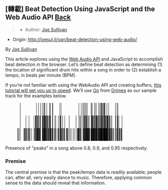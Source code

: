 ## [轉載] Beat Detection Using JavaScript and the Web Audio API [Back](./../post.md)

> - Author: [Joe Sullivan](https://twitter.com/itsjoesullivan)
- Origin: http://joesul.li/van/beat-detection-using-web-audio/

By [Joe Sullivan](https://twitter.com/itsjoesullivan)

This article explores using the [Web Audio API](https://developer.mozilla.org/en-US/docs/Web/API/Web_Audio_API) and JavaScript to accomplish beat detection in the browser. Let’s define beat detection as determining (1) the location of significant drum hits within a song in order to (2) establish a tempo, in beats per minute (BPM).

If you’re not familiar with using the WebAudio API and creating buffers, [this tutorial will get you up to speed](http://www.html5rocks.com/en/tutorials/webaudio/intro/). We’ll use [Go](http://www.beatport.com/release/go/1338457) from [Grimes](http://www.beatport.com/artist/grimes/173967) as our sample track for the examples below.

<svg width="90%" height="40">
<rect x="10.327715185612098%" y="0" width="1" height="100%"></rect>
<rect x="21.714948845035394%" y="0" width="1" height="100%"></rect>
<rect x="23.124814760853496%" y="0" width="1" height="100%"></rect>
<rect x="24.50925223330013%" y="0" width="1" height="100%"></rect>
<rect x="25.757129546899986%" y="0" width="1" height="100%"></rect>
<rect x="26.85243620027103%" y="0" width="1" height="100%"></rect>
<rect x="27.091651926802626%" y="0" width="1" height="100%"></rect>
<rect x="27.589861058043624%" y="0" width="1" height="100%"></rect>
<rect x="28.896129611977965%" y="0" width="1" height="100%"></rect>
<rect x="30.95677531926588%" y="0" width="1" height="100%"></rect>
<rect x="31.196932839996418%" y="0" width="1" height="100%"></rect>
<rect x="31.329725822047422%" y="0" width="1" height="100%"></rect>
<rect x="32.81493527378099%" y="0" width="1" height="100%"></rect>
<rect x="33.16810809838472%" y="0" width="1" height="100%"></rect>
<rect x="37.987269014377524%" y="0" width="1" height="100%"></rect>
<rect x="38.86407941359373%" y="0" width="1" height="100%"></rect>
<rect x="51.32966743080709%" y="0" width="1" height="100%"></rect>
<rect x="53.02395519470606%" y="0" width="1" height="100%"></rect>
<rect x="54.18518744200314%" y="0" width="1" height="100%"></rect>
<rect x="54.35471039781293%" y="0" width="1" height="100%"></rect>
<rect x="55.21362670724921%" y="0" width="1" height="100%"></rect>
<rect x="55.825792936562344%" y="0" width="1" height="100%"></rect>
<rect x="56.490699641016306%" y="0" width="1" height="100%"></rect>
<rect x="57.217764762600524%" y="0" width="1" height="100%"></rect>
<rect x="59.92542308456248%" y="0" width="1" height="100%"></rect>
<rect x="60.11378192435114%" y="0" width="1" height="100%"></rect>
<rect x="60.762678127423065%" y="0" width="1" height="100%"></rect>
<rect x="62.461674862316755%" y="0" width="1" height="100%"></rect>
<rect x="62.7432713278008%" y="0" width="1" height="100%"></rect>
<rect x="63.74063138448174%" y="0" width="1" height="100%"></rect>
<rect x="65.35204125887371%" y="0" width="1" height="100%"></rect>
<rect x="65.47824168153211%" y="0" width="1" height="100%"></rect>
<rect x="66.45864944263207%" y="0" width="1" height="100%"></rect>
<rect x="66.86267915397875%" y="0" width="1" height="100%"></rect>
<rect x="67.26388348272857%" y="0" width="1" height="100%"></rect>
<rect x="67.5407709772179%" y="0" width="1" height="100%"></rect>
<rect x="68.05969958083566%" y="0" width="1" height="100%"></rect>
<rect x="68.5936968916365%" y="0" width="1" height="100%"></rect>
<rect x="68.9807743074022%" y="0" width="1" height="100%"></rect>
<rect x="69.08437166928596%" y="0" width="1" height="100%"></rect>
<rect x="69.3292381610112%" y="0" width="1" height="100%"></rect>
<rect x="69.58163900632802%" y="0" width="1" height="100%"></rect>
<rect x="70.90956882683805%" y="0" width="1" height="100%"></rect>
<rect x="72.17063125922311%" y="0" width="1" height="100%"></rect>
<rect x="76.98319961582331%" y="0" width="1" height="100%"></rect>
<rect x="78.11711983135103%" y="0" width="1" height="100%"></rect>
<rect x="78.60214384380683%" y="0" width="1" height="100%"></rect>
</svg>

<svg width="90%" height="40">
<rect x="10.327715185612098%" y="0" width="1" height="100%"></rect>
<rect x="14.303970293550659%" y="0" width="1" height="100%"></rect>
<rect x="16.442784919350867%" y="0" width="1" height="100%"></rect>
<rect x="20.001825197157554%" y="0" width="1" height="100%"></rect>
<rect x="20.9144237759336%" y="0" width="1" height="100%"></rect>
<rect x="21.15834847345991%" y="0" width="1" height="100%"></rect>
<rect x="21.362717814630603%" y="0" width="1" height="100%"></rect>
<rect x="21.700821932051245%" y="0" width="1" height="100%"></rect>
<rect x="22.19526388649647%" y="0" width="1" height="100%"></rect>
<rect x="22.48722008816889%" y="0" width="1" height="100%"></rect>
<rect x="22.932688744269065%" y="0" width="1" height="100%"></rect>
<rect x="23.124814760853496%" y="0" width="1" height="100%"></rect>
<rect x="24.006334131064413%" y="0" width="1" height="100%"></rect>
<rect x="24.33125312969985%" y="0" width="1" height="100%"></rect>
<rect x="24.50925223330013%" y="0" width="1" height="100%"></rect>
<rect x="25.757129546899986%" y="0" width="1" height="100%"></rect>
<rect x="25.883329969558385%" y="0" width="1" height="100%"></rect>
<rect x="26.094291870121683%" y="0" width="1" height="100%"></rect>
<rect x="26.3165553010723%" y="0" width="1" height="100%"></rect>
<rect x="26.648066859100336%" y="0" width="1" height="100%"></rect>
<rect x="26.7582567803767%" y="0" width="1" height="100%"></rect>
<rect x="27.091651926802626%" y="0" width="1" height="100%"></rect>
<rect x="27.20466723067582%" y="0" width="1" height="100%"></rect>
<rect x="27.4109201602444%" y="0" width="1" height="100%"></rect>
<rect x="27.518284698923935%" y="0" width="1" height="100%"></rect>
<rect x="27.828134990376277%" y="0" width="1" height="100%"></rect>
<rect x="28.0635835401121%" y="0" width="1" height="100%"></rect>
<rect x="28.368724860569724%" y="0" width="1" height="100%"></rect>
<rect x="28.48174016444292%" y="0" width="1" height="100%"></rect>
<rect x="28.89518781777902%" y="0" width="1" height="100%"></rect>
<rect x="28.990309031872293%" y="0" width="1" height="100%"></rect>
<rect x="29.457438954548167%" y="0" width="1" height="100%"></rect>
<rect x="29.75316233301636%" y="0" width="1" height="100%"></rect>
<rect x="29.87936275567476%" y="0" width="1" height="100%"></rect>
<rect x="30.736395476713152%" y="0" width="1" height="100%"></rect>
<rect x="30.880489989151474%" y="0" width="1" height="100%"></rect>
<rect x="31.050012944961267%" y="0" width="1" height="100%"></rect>
<rect x="31.196932839996418%" y="0" width="1" height="100%"></rect>
<rect x="31.329725822047422%" y="0" width="1" height="100%"></rect>
<rect x="31.454042656307937%" y="0" width="1" height="100%"></rect>
<rect x="32.81493527378099%" y="0" width="1" height="100%"></rect>
<rect x="33.10689147545341%" y="0" width="1" height="100%"></rect>
<rect x="34.59210092718697%" y="0" width="1" height="100%"></rect>
<rect x="35.153410269757174%" y="0" width="1" height="100%"></rect>
<rect x="37.03888225604163%" y="0" width="1" height="100%"></rect>
<rect x="37.987269014377524%" y="0" width="1" height="100%"></rect>
<rect x="38.25379677267848%" y="0" width="1" height="100%"></rect>
<rect x="38.5740068003192%" y="0" width="1" height="100%"></rect>
<rect x="38.86407941359373%" y="0" width="1" height="100%"></rect>
<rect x="39.96032786116371%" y="0" width="1" height="100%"></rect>
<rect x="41.48980164024761%" y="0" width="1" height="100%"></rect>
<rect x="44.56287611139956%" y="0" width="1" height="100%"></rect>
<rect x="49.363201143413505%" y="0" width="1" height="100%"></rect>
<rect x="51.32966743080709%" y="0" width="1" height="100%"></rect>
<rect x="52.094404320349035%" y="0" width="1" height="100%"></rect>
<rect x="52.30913339770811%" y="0" width="1" height="100%"></rect>
<rect x="53.02395519470606%" y="0" width="1" height="100%"></rect>
<rect x="54.18518744200314%" y="0" width="1" height="100%"></rect>
<rect x="54.35471039781293%" y="0" width="1" height="100%"></rect>
<rect x="54.473376466879785%" y="0" width="1" height="100%"></rect>
<rect x="55.08930987298869%" y="0" width="1" height="100%"></rect>
<rect x="55.21362670724921%" y="0" width="1" height="100%"></rect>
<rect x="55.49239779013642%" y="0" width="1" height="100%"></rect>
<rect x="55.60541309400961%" y="0" width="1" height="100%"></rect>
<rect x="55.79471372799722%" y="0" width="1" height="100%"></rect>
<rect x="55.89736929568203%" y="0" width="1" height="100%"></rect>
<rect x="56.490699641016306%" y="0" width="1" height="100%"></rect>
<rect x="56.636677741852516%" y="0" width="1" height="100%"></rect>
<rect x="56.76570354710775%" y="0" width="1" height="100%"></rect>
<rect x="57.1085166355231%" y="0" width="1" height="100%"></rect>
<rect x="57.217764762600524%" y="0" width="1" height="100%"></rect>
<rect x="58.189696375909996%" y="0" width="1" height="100%"></rect>
<rect x="58.48259437178136%" y="0" width="1" height="100%"></rect>
<rect x="59.92542308456248%" y="0" width="1" height="100%"></rect>
<rect x="60.09871321716805%" y="0" width="1" height="100%"></rect>
<rect x="60.37277532906054%" y="0" width="1" height="100%"></rect>
<rect x="60.65060461774881%" y="0" width="1" height="100%"></rect>
<rect x="60.762678127423065%" y="0" width="1" height="100%"></rect>
<rect x="60.95668773240538%" y="0" width="1" height="100%"></rect>
<rect x="61.31927849899854%" y="0" width="1" height="100%"></rect>
<rect x="61.74214409432408%" y="0" width="1" height="100%"></rect>
<rect x="62.269548845732324%" y="0" width="1" height="100%"></rect>
<rect x="62.461674862316755%" y="0" width="1" height="100%"></rect>
<rect x="62.55679607641002%" y="0" width="1" height="100%"></rect>
<rect x="62.72443544382193%" y="0" width="1" height="100%"></rect>
<rect x="63.26031634302066%" y="0" width="1" height="100%"></rect>
<rect x="63.387458559878006%" y="0" width="1" height="100%"></rect>
<rect x="63.61066378502757%" y="0" width="1" height="100%"></rect>
<rect x="63.74063138448174%" y="0" width="1" height="100%"></rect>
<rect x="63.885667691119004%" y="0" width="1" height="100%"></rect>
<rect x="64.01469349637424%" y="0" width="1" height="100%"></rect>
<rect x="64.4968921262332%" y="0" width="1" height="100%"></rect>
<rect x="64.76530347293203%" y="0" width="1" height="100%"></rect>
<rect x="65.30118437213076%" y="0" width="1" height="100%"></rect>
<rect x="65.41137429340714%" y="0" width="1" height="100%"></rect>
<rect x="65.57242110142643%" y="0" width="1" height="100%"></rect>
<rect x="65.68355281690174%" y="0" width="1" height="100%"></rect>
<rect x="66.4115597326849%" y="0" width="1" height="100%"></rect>
<rect x="66.5876752478873%" y="0" width="1" height="100%"></rect>
<rect x="66.86267915397875%" y="0" width="1" height="100%"></rect>
<rect x="67.25069836394337%" y="0" width="1" height="100%"></rect>
<rect x="67.45318411671619%" y="0" width="1" height="100%"></rect>
<rect x="67.57373377418092%" y="0" width="1" height="100%"></rect>
<rect x="67.69145804904883%" y="0" width="1" height="100%"></rect>
<rect x="68.00507551729694%" y="0" width="1" height="100%"></rect>
<rect x="68.58616253804496%" y="0" width="1" height="100%"></rect>
<rect x="68.68316734053612%" y="0" width="1" height="100%"></rect>
<rect x="68.92520844966454%" y="0" width="1" height="100%"></rect>
<rect x="69.08437166928596%" y="0" width="1" height="100%"></rect>
<rect x="69.3292381610112%" y="0" width="1" height="100%"></rect>
<rect x="69.58163900632802%" y="0" width="1" height="100%"></rect>
<rect x="69.78318296490187%" y="0" width="1" height="100%"></rect>
<rect x="69.93198644833491%" y="0" width="1" height="100%"></rect>
<rect x="70.1928634414422%" y="0" width="1" height="100%"></rect>
<rect x="70.75228919561452%" y="0" width="1" height="100%"></rect>
<rect x="70.90956882683805%" y="0" width="1" height="100%"></rect>
<rect x="71.10734560861614%" y="0" width="1" height="100%"></rect>
<rect x="71.21471014729568%" y="0" width="1" height="100%"></rect>
<rect x="71.40212719288539%" y="0" width="1" height="100%"></rect>
<rect x="71.62156524123917%" y="0" width="1" height="100%"></rect>
<rect x="72.17063125922311%" y="0" width="1" height="100%"></rect>
<rect x="72.32602730204876%" y="0" width="1" height="100%"></rect>
<rect x="72.71122112941656%" y="0" width="1" height="100%"></rect>
<rect x="72.97209812252385%" y="0" width="1" height="100%"></rect>
<rect x="73.76320524963621%" y="0" width="1" height="100%"></rect>
<rect x="74.37725506734724%" y="0" width="1" height="100%"></rect>
<rect x="76.98319961582331%" y="0" width="1" height="100%"></rect>
<rect x="77.12917771665953%" y="0" width="1" height="100%"></rect>
<rect x="78.11711983135103%" y="0" width="1" height="100%"></rect>
<rect x="78.40719244462557%" y="0" width="1" height="100%"></rect>
<rect x="78.55411233966072%" y="0" width="1" height="100%"></rect>
<rect x="78.64923355375399%" y="0" width="1" height="100%"></rect>
<rect x="79.29718796262698%" y="0" width="1" height="100%"></rect>
<rect x="81.49251024036377%" y="0" width="1" height="100%"></rect>
</svg>

<svg width="90%" height="40">
<rect x="8.610824360938484%" y="0" width="1" height="100%"></rect>
<rect x="8.875468530841546%" y="0" width="1" height="100%"></rect>
<rect x="9.590290327839503%" y="0" width="1" height="100%"></rect>
<rect x="10.327715185612098%" y="0" width="1" height="100%"></rect>
<rect x="12.879977464748409%" y="0" width="1" height="100%"></rect>
<rect x="13.20960543437856%" y="0" width="1" height="100%"></rect>
<rect x="13.594799261746363%" y="0" width="1" height="100%"></rect>
<rect x="13.878279315628294%" y="0" width="1" height="100%"></rect>
<rect x="14.303970293550659%" y="0" width="1" height="100%"></rect>
<rect x="14.661852089149109%" y="0" width="1" height="100%"></rect>
<rect x="15.028210032538048%" y="0" width="1" height="100%"></rect>
<rect x="15.72796312235291%" y="0" width="1" height="100%"></rect>
<rect x="16.023686500821103%" y="0" width="1" height="100%"></rect>
<rect x="16.442784919350867%" y="0" width="1" height="100%"></rect>
<rect x="16.791248772959882%" y="0" width="1" height="100%"></rect>
<rect x="17.252727930442095%" y="0" width="1" height="100%"></rect>
<rect x="18.33108228823216%" y="0" width="1" height="100%"></rect>
<rect x="20.001825197157554%" y="0" width="1" height="100%"></rect>
<rect x="20.108247941638144%" y="0" width="1" height="100%"></rect>
<rect x="20.276829103248993%" y="0" width="1" height="100%"></rect>
<rect x="20.88899533256213%" y="0" width="1" height="100%"></rect>
<rect x="20.99824345963955%" y="0" width="1" height="100%"></rect>
<rect x="21.15834847345991%" y="0" width="1" height="100%"></rect>
<rect x="21.294908632306687%" y="0" width="1" height="100%"></rect>
<rect x="21.44182852734184%" y="0" width="1" height="100%"></rect>
<rect x="21.700821932051245%" y="0" width="1" height="100%"></rect>
<rect x="21.96546610195431%" y="0" width="1" height="100%"></rect>
<rect x="22.19526388649647%" y="0" width="1" height="100%"></rect>
<rect x="22.31298816136438%" y="0" width="1" height="100%"></rect>
<rect x="22.43824678982384%" y="0" width="1" height="100%"></rect>
<rect x="22.556912858890694%" y="0" width="1" height="100%"></rect>
<rect x="22.732086579894144%" y="0" width="1" height="100%"></rect>
<rect x="22.85357803155783%" y="0" width="1" height="100%"></rect>
<rect x="22.963767952834193%" y="0" width="1" height="100%"></rect>
<rect x="23.090910169691536%" y="0" width="1" height="100%"></rect>
<rect x="23.199216502570017%" y="0" width="1" height="100%"></rect>
<rect x="23.57875956474416%" y="0" width="1" height="100%"></rect>
<rect x="23.743573549559237%" y="0" width="1" height="100%"></rect>
<rect x="24.006334131064413%" y="0" width="1" height="100%"></rect>
<rect x="24.156079408696396%" y="0" width="1" height="100%"></rect>
<rect x="24.285105213951628%" y="0" width="1" height="100%"></rect>
<rect x="24.50925223330013%" y="0" width="1" height="100%"></rect>
<rect x="25.712865219549652%" y="0" width="1" height="100%"></rect>
<rect x="25.86731946817635%" y="0" width="1" height="100%"></rect>
<rect x="25.962440682269623%" y="0" width="1" height="100%"></rect>
<rect x="26.094291870121683%" y="0" width="1" height="100%"></rect>
<rect x="26.206365379795933%" y="0" width="1" height="100%"></rect>
<rect x="26.3165553010723%" y="0" width="1" height="100%"></rect>
<rect x="26.603802531750002%" y="0" width="1" height="100%"></rect>
<rect x="26.718701424021084%" y="0" width="1" height="100%"></rect>
<rect x="26.85243620027103%" y="0" width="1" height="100%"></rect>
<rect x="26.98428738812309%" y="0" width="1" height="100%"></rect>
<rect x="27.091651926802626%" y="0" width="1" height="100%"></rect>
<rect x="27.19619108288533%" y="0" width="1" height="100%"></rect>
<rect x="27.299788444769092%" y="0" width="1" height="100%"></rect>
<rect x="27.4109201602444%" y="0" width="1" height="100%"></rect>
<rect x="27.518284698923935%" y="0" width="1" height="100%"></rect>
<rect x="27.676506124346407%" y="0" width="1" height="100%"></rect>
<rect x="27.828134990376277%" y="0" width="1" height="100%"></rect>
<rect x="28.0635835401121%" y="0" width="1" height="100%"></rect>
<rect x="28.27642902907328%" y="0" width="1" height="100%"></rect>
<rect x="28.455369926872507%" y="0" width="1" height="100%"></rect>
<rect x="28.560850877154156%" y="0" width="1" height="100%"></rect>
<rect x="28.810426339874127%" y="0" width="1" height="100%"></rect>
<rect x="28.990309031872293%" y="0" width="1" height="100%"></rect>
<rect x="29.457438954548167%" y="0" width="1" height="100%"></rect>
<rect x="29.61283499737381%" y="0" width="1" height="100%"></rect>
<rect x="29.75316233301636%" y="0" width="1" height="100%"></rect>
<rect x="29.87936275567476%" y="0" width="1" height="100%"></rect>
<rect x="29.982018323359576%" y="0" width="1" height="100%"></rect>
<rect x="30.198630989116534%" y="0" width="1" height="100%"></rect>
<rect x="30.736395476713152%" y="0" width="1" height="100%"></rect>
<rect x="30.880489989151474%" y="0" width="1" height="100%"></rect>
<rect x="31.030235266783457%" y="0" width="1" height="100%"></rect>
<rect x="31.133832628667218%" y="0" width="1" height="100%"></rect>
<rect x="31.261916639723506%" y="0" width="1" height="100%"></rect>
<rect x="31.39753500437134%" y="0" width="1" height="100%"></rect>
<rect x="31.507724925647704%" y="0" width="1" height="100%"></rect>
<rect x="31.62639099471456%" y="0" width="1" height="100%"></rect>
<rect x="31.743173475383525%" y="0" width="1" height="100%"></rect>
<rect x="32.28753052237275%" y="0" width="1" height="100%"></rect>
<rect x="32.46835500856986%" y="0" width="1" height="100%"></rect>
<rect x="32.81493527378099%" y="0" width="1" height="100%"></rect>
<rect x="32.971273110805576%" y="0" width="1" height="100%"></rect>
<rect x="33.10689147545341%" y="0" width="1" height="100%"></rect>
<rect x="33.26228751827905%" y="0" width="1" height="100%"></rect>
<rect x="34.26341475175577%" y="0" width="1" height="100%"></rect>
<rect x="34.53088430425566%" y="0" width="1" height="100%"></rect>
<rect x="34.781401561174576%" y="0" width="1" height="100%"></rect>
<rect x="35.153410269757174%" y="0" width="1" height="100%"></rect>
<rect x="36.01703555018817%" y="0" width="1" height="100%"></rect>
<rect x="36.82980394387622%" y="0" width="1" height="100%"></rect>
<rect x="36.98614178090081%" y="0" width="1" height="100%"></rect>
<rect x="37.11893476295182%" y="0" width="1" height="100%"></rect>
<rect x="37.37886996186016%" y="0" width="1" height="100%"></rect>
<rect x="37.987269014377524%" y="0" width="1" height="100%"></rect>
<rect x="38.25379677267848%" y="0" width="1" height="100%"></rect>
<rect x="38.53539323816252%" y="0" width="1" height="100%"></rect>
<rect x="38.65876827822409%" y="0" width="1" height="100%"></rect>
<rect x="38.80286279066242%" y="0" width="1" height="100%"></rect>
<rect x="38.965793187079605%" y="0" width="1" height="100%"></rect>
<rect x="39.06091440117287%" y="0" width="1" height="100%"></rect>
<rect x="39.425388756163926%" y="0" width="1" height="100%"></rect>
<rect x="39.941491977184846%" y="0" width="1" height="100%"></rect>
<rect x="40.05168189846121%" y="0" width="1" height="100%"></rect>
<rect x="40.220263060072064%" y="0" width="1" height="100%"></rect>
<rect x="40.85032337916512%" y="0" width="1" height="100%"></rect>
<rect x="41.00477762779182%" y="0" width="1" height="100%"></rect>
<rect x="41.10178243028298%" y="0" width="1" height="100%"></rect>
<rect x="41.48980164024761%" y="0" width="1" height="100%"></rect>
<rect x="42.52577525908523%" y="0" width="1" height="100%"></rect>
<rect x="42.856345022914326%" y="0" width="1" height="100%"></rect>
<rect x="43.050354627896645%" y="0" width="1" height="100%"></rect>
<rect x="43.44119922045811%" y="0" width="1" height="100%"></rect>
<rect x="43.7651764248946%" y="0" width="1" height="100%"></rect>
<rect x="44.53744766802809%" y="0" width="1" height="100%"></rect>
<rect x="45.23437537524613%" y="0" width="1" height="100%"></rect>
<rect x="45.96144049683035%" y="0" width="1" height="100%"></rect>
<rect x="47.32515849690023%" y="0" width="1" height="100%"></rect>
<rect x="48.123799977604136%" y="0" width="1" height="100%"></rect>
<rect x="49.363201143413505%" y="0" width="1" height="100%"></rect>
<rect x="50.1703187719079%" y="0" width="1" height="100%"></rect>
<rect x="50.519724419715864%" y="0" width="1" height="100%"></rect>
<rect x="50.67041149154679%" y="0" width="1" height="100%"></rect>
<rect x="50.994388695983275%" y="0" width="1" height="100%"></rect>
<rect x="51.15449370980364%" y="0" width="1" height="100%"></rect>
<rect x="51.32966743080709%" y="0" width="1" height="100%"></rect>
<rect x="51.51614268219786%" y="0" width="1" height="100%"></rect>
<rect x="51.62256542667845%" y="0" width="1" height="100%"></rect>
<rect x="52.094404320349035%" y="0" width="1" height="100%"></rect>
<rect x="52.21307038941589%" y="0" width="1" height="100%"></rect>
<rect x="52.30913339770811%" y="0" width="1" height="100%"></rect>
<rect x="52.58319550960061%" y="0" width="1" height="100%"></rect>
<rect x="53.02395519470606%" y="0" width="1" height="100%"></rect>
<rect x="54.18518744200314%" y="0" width="1" height="100%"></rect>
<rect x="54.35471039781293%" y="0" width="1" height="100%"></rect>
<rect x="54.460191348094575%" y="0" width="1" height="100%"></rect>
<rect x="54.59015894754875%" y="0" width="1" height="100%"></rect>
<rect x="54.717301164406095%" y="0" width="1" height="100%"></rect>
<rect x="55.08930987298869%" y="0" width="1" height="100%"></rect>
<rect x="55.21362670724921%" y="0" width="1" height="100%"></rect>
<rect x="55.34171071830549%" y="0" width="1" height="100%"></rect>
<rect x="55.450958845382914%" y="0" width="1" height="100%"></rect>
<rect x="55.60541309400961%" y="0" width="1" height="100%"></rect>
<rect x="55.79471372799722%" y="0" width="1" height="100%"></rect>
<rect x="55.89736929568203%" y="0" width="1" height="100%"></rect>
<rect x="56.14129399320835%" y="0" width="1" height="100%"></rect>
<rect x="56.30704977222236%" y="0" width="1" height="100%"></rect>
<rect x="56.48881605261842%" y="0" width="1" height="100%"></rect>
<rect x="56.636677741852516%" y="0" width="1" height="100%"></rect>
<rect x="56.76570354710775%" y="0" width="1" height="100%"></rect>
<rect x="56.92109958993339%" y="0" width="1" height="100%"></rect>
<rect x="57.04730001259179%" y="0" width="1" height="100%"></rect>
<rect x="57.217764762600524%" y="0" width="1" height="100%"></rect>
<rect x="57.32230391868323%" y="0" width="1" height="100%"></rect>
<rect x="57.501244816482455%" y="0" width="1" height="100%"></rect>
<rect x="57.80261896014431%" y="0" width="1" height="100%"></rect>
<rect x="57.91280888142067%" y="0" width="1" height="100%"></rect>
<rect x="58.189696375909996%" y="0" width="1" height="100%"></rect>
<rect x="58.29894450298742%" y="0" width="1" height="100%"></rect>
<rect x="58.48259437178136%" y="0" width="1" height="100%"></rect>
<rect x="58.6248052958218%" y="0" width="1" height="100%"></rect>
<rect x="58.74535495328654%" y="0" width="1" height="100%"></rect>
<rect x="58.90734355550479%" y="0" width="1" height="100%"></rect>
<rect x="59.71351938980024%" y="0" width="1" height="100%"></rect>
<rect x="59.83595263566286%" y="0" width="1" height="100%"></rect>
<rect x="59.97910535390225%" y="0" width="1" height="100%"></rect>
<rect x="60.09871321716805%" y="0" width="1" height="100%"></rect>
<rect x="60.22962261082116%" y="0" width="1" height="100%"></rect>
<rect x="60.37277532906054%" y="0" width="1" height="100%"></rect>
<rect x="60.65060461774881%" y="0" width="1" height="100%"></rect>
<rect x="60.76079453902518%" y="0" width="1" height="100%"></rect>
<rect x="60.95668773240538%" y="0" width="1" height="100%"></rect>
<rect x="61.093247891252155%" y="0" width="1" height="100%"></rect>
<rect x="61.2203901081095%" y="0" width="1" height="100%"></rect>
<rect x="61.31927849899854%" y="0" width="1" height="100%"></rect>
<rect x="61.49068504320623%" y="0" width="1" height="100%"></rect>
<rect x="61.74214409432408%" y="0" width="1" height="100%"></rect>
<rect x="61.92391037472014%" y="0" width="1" height="100%"></rect>
<rect x="62.07459744655106%" y="0" width="1" height="100%"></rect>
<rect x="62.24694578495768%" y="0" width="1" height="100%"></rect>
<rect x="62.461674862316755%" y="0" width="1" height="100%"></rect>
<rect x="62.55679607641002%" y="0" width="1" height="100%"></rect>
<rect x="62.65662626149801%" y="0" width="1" height="100%"></rect>
<rect x="62.77246694796804%" y="0" width="1" height="100%"></rect>
<rect x="63.00979908610175%" y="0" width="1" height="100%"></rect>
<rect x="63.26031634302066%" y="0" width="1" height="100%"></rect>
<rect x="63.387458559878006%" y="0" width="1" height="100%"></rect>
<rect x="63.561690486682515%" y="0" width="1" height="100%"></rect>
<rect x="63.739689590282794%" y="0" width="1" height="100%"></rect>
<rect x="63.885667691119004%" y="0" width="1" height="100%"></rect>
<rect x="63.988323258803824%" y="0" width="1" height="100%"></rect>
<rect x="64.08815344389181%" y="0" width="1" height="100%"></rect>
<rect x="64.1964597767703%" y="0" width="1" height="100%"></rect>
<rect x="64.4968921262332%" y="0" width="1" height="100%"></rect>
<rect x="64.76530347293203%" y="0" width="1" height="100%"></rect>
<rect x="65.06385223399705%" y="0" width="1" height="100%"></rect>
<rect x="65.30118437213076%" y="0" width="1" height="100%"></rect>
<rect x="65.41137429340714%" y="0" width="1" height="100%"></rect>
<rect x="65.56488674783489%" y="0" width="1" height="100%"></rect>
<rect x="65.68355281690174%" y="0" width="1" height="100%"></rect>
<rect x="65.83329809453373%" y="0" width="1" height="100%"></rect>
<rect x="66.03860922990336%" y="0" width="1" height="100%"></rect>
<rect x="66.22037551029942%" y="0" width="1" height="100%"></rect>
<rect x="66.37106258213035%" y="0" width="1" height="100%"></rect>
<rect x="66.51044812357395%" y="0" width="1" height="100%"></rect>
<rect x="66.60556933766722%" y="0" width="1" height="100%"></rect>
<rect x="66.73271155452457%" y="0" width="1" height="100%"></rect>
<rect x="66.84949403519353%" y="0" width="1" height="100%"></rect>
<rect x="67.01524981420755%" y="0" width="1" height="100%"></rect>
<rect x="67.11507999929555%" y="0" width="1" height="100%"></rect>
<rect x="67.25069836394337%" y="0" width="1" height="100%"></rect>
<rect x="67.41362876036057%" y="0" width="1" height="100%"></rect>
<rect x="67.5407709772179%" y="0" width="1" height="100%"></rect>
<rect x="67.69145804904883%" y="0" width="1" height="100%"></rect>
<rect x="67.88264227143432%" y="0" width="1" height="100%"></rect>
<rect x="68.00507551729694%" y="0" width="1" height="100%"></rect>
<rect x="68.26595251040423%" y="0" width="1" height="100%"></rect>
<rect x="68.43830084881085%" y="0" width="1" height="100%"></rect>
<rect x="68.58616253804496%" y="0" width="1" height="100%"></rect>
<rect x="68.68316734053612%" y="0" width="1" height="100%"></rect>
<rect x="68.78111393722622%" y="0" width="1" height="100%"></rect>
<rect x="68.89318744690047%" y="0" width="1" height="100%"></rect>
<rect x="69.00431916237578%" y="0" width="1" height="100%"></rect>
<rect x="69.09944037646905%" y="0" width="1" height="100%"></rect>
<rect x="69.23411694691794%" y="0" width="1" height="100%"></rect>
<rect x="69.3292381610112%" y="0" width="1" height="100%"></rect>
<rect x="69.43660269969075%" y="0" width="1" height="100%"></rect>
<rect x="69.58163900632802%" y="0" width="1" height="100%"></rect>
<rect x="69.69747969279804%" y="0" width="1" height="100%"></rect>
<rect x="69.80390243727862%" y="0" width="1" height="100%"></rect>
<rect x="69.93198644833491%" y="0" width="1" height="100%"></rect>
<rect x="70.11940349392464%" y="0" width="1" height="100%"></rect>
<rect x="70.3473176900689%" y="0" width="1" height="100%"></rect>
<rect x="70.52531679366919%" y="0" width="1" height="100%"></rect>
<rect x="70.75228919561452%" y="0" width="1" height="100%"></rect>
<rect x="70.90956882683805%" y="0" width="1" height="100%"></rect>
<rect x="71.00469004093132%" y="0" width="1" height="100%"></rect>
<rect x="71.10734560861614%" y="0" width="1" height="100%"></rect>
<rect x="71.21471014729568%" y="0" width="1" height="100%"></rect>
<rect x="71.40212719288539%" y="0" width="1" height="100%"></rect>
<rect x="71.52926940974274%" y="0" width="1" height="100%"></rect>
<rect x="71.74117310450497%" y="0" width="1" height="100%"></rect>
<rect x="72.17063125922311%" y="0" width="1" height="100%"></rect>
<rect x="72.32602730204876%" y="0" width="1" height="100%"></rect>
<rect x="72.42114851614203%" y="0" width="1" height="100%"></rect>
<rect x="72.58502070675816%" y="0" width="1" height="100%"></rect>
<rect x="72.71122112941656%" y="0" width="1" height="100%"></rect>
<rect x="72.95326223854498%" y="0" width="1" height="100%"></rect>
<rect x="73.39496371784938%" y="0" width="1" height="100%"></rect>
<rect x="73.60027485321902%" y="0" width="1" height="100%"></rect>
<rect x="73.76320524963621%" y="0" width="1" height="100%"></rect>
<rect x="74.12862139882621%" y="0" width="1" height="100%"></rect>
<rect x="74.26612335187193%" y="0" width="1" height="100%"></rect>
<rect x="74.37725506734724%" y="0" width="1" height="100%"></rect>
<rect x="75.01861691682761%" y="0" width="1" height="100%"></rect>
<rect x="75.26725058534865%" y="0" width="1" height="100%"></rect>
<rect x="75.80124789614949%" y="0" width="1" height="100%"></rect>
<rect x="76.96907270283917%" y="0" width="1" height="100%"></rect>
<rect x="77.11410900947644%" y="0" width="1" height="100%"></rect>
<rect x="77.22524072495173%" y="0" width="1" height="100%"></rect>
<rect x="77.87319513382472%" y="0" width="1" height="100%"></rect>
<rect x="78.11523624295315%" y="0" width="1" height="100%"></rect>
<rect x="78.40719244462557%" y="0" width="1" height="100%"></rect>
<rect x="78.52209133689665%" y="0" width="1" height="100%"></rect>
<rect x="78.61815434518886%" y="0" width="1" height="100%"></rect>
<rect x="78.71892632447579%" y="0" width="1" height="100%"></rect>
<rect x="79.29059540323436%" y="0" width="1" height="100%"></rect>
<rect x="79.5392290717554%" y="0" width="1" height="100%"></rect>
<rect x="79.89146010216018%" y="0" width="1" height="100%"></rect>
<rect x="80.07322638255624%" y="0" width="1" height="100%"></rect>
<rect x="80.70705387844508%" y="0" width="1" height="100%"></rect>
<rect x="80.96322190055766%" y="0" width="1" height="100%"></rect>
<rect x="81.24387657184275%" y="0" width="1" height="100%"></rect>
<rect x="81.49251024036377%" y="0" width="1" height="100%"></rect>
</svg>

Presence of "peaks" in a song above 0.8, 0.9, and 0.95 respectively.

### Premise

The central premise is that the peak/tempo data is readily available; people can, after all, very easily dance to music. Therefore, applying common sense to the data should reveal that information.

